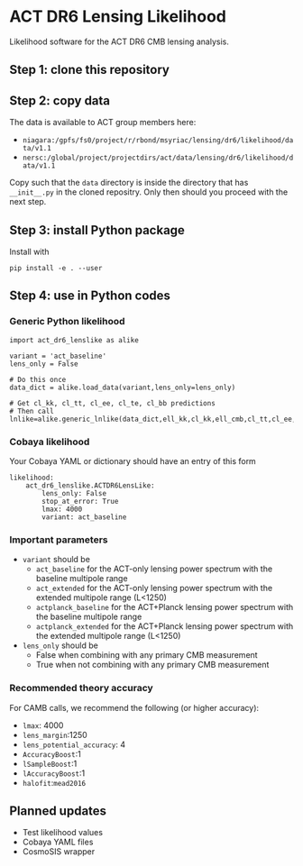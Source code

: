 # ACT DR6 Lensing Likelihood

Likelihood software for the ACT DR6 CMB lensing analysis.

## Step 1: clone this repository

## Step 2: copy data

The data is available to ACT group members here:
- ``niagara:/gpfs/fs0/project/r/rbond/msyriac/lensing/dr6/likelihood/data/v1.1``
- ``nersc:/global/project/projectdirs/act/data/lensing/dr6/likelihood/data/v1.1``

Copy such that the `data` directory is inside the directory that has `__init__.py` in the cloned repositry. Only then should you proceed with the next step.

## Step 3: install Python package

Install with

    pip install -e . --user
    
## Step 4: use in Python codes

### Generic Python likelihood

```
import act_dr6_lenslike as alike

variant = 'act_baseline'
lens_only = False

# Do this once
data_dict = alike.load_data(variant,lens_only=lens_only)

# Get cl_kk, cl_tt, cl_ee, cl_te, cl_bb predictions
# Then call
lnlike=alike.generic_lnlike(data_dict,ell_kk,cl_kk,ell_cmb,cl_tt,cl_ee,cl_te,cl_bb)
```

### Cobaya likelihood

Your Cobaya YAML or dictionary should have an entry of this form

```
likelihood:
    act_dr6_lenslike.ACTDR6LensLike:
        lens_only: False
        stop_at_error: True
        lmax: 4000
        variant: act_baseline
```

### Important parameters

- `variant` should be
    - `act_baseline` for the ACT-only lensing power spectrum with the baseline multipole range
    - `act_extended` for the ACT-only lensing power spectrum with the extended multipole range (L<1250)
    - `actplanck_baseline` for the ACT+Planck lensing power spectrum with the baseline multipole range
    - `actplanck_extended` for the ACT+Planck lensing power spectrum with the extended multipole range (L<1250)
- `lens_only` should be
    - False when combining with any primary CMB measurement
    - True when not combining with any primary CMB measurement

### Recommended theory accuracy

For CAMB calls, we recommend the following (or higher accuracy):
- `lmax`: 4000
- `lens_margin`:1250
- `lens_potential_accuracy`: 4
- `AccuracyBoost`:1
- `lSampleBoost`:1
- `lAccuracyBoost`:1
- `halofit`:`mead2016`

## Planned updates

- Test likelihood values
- Cobaya YAML files
- CosmoSIS wrapper


